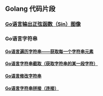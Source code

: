 ## Golang 代码片段

### [Go语言输出正弦函数（Sin）图像](./markdown/out-sin-func-picture.md)

### Go语言字符串

#### [Go语言遍历字符串——获取每一个字符串元素](./markdown/traversing-string.md)
#### [Go语言字符串截取（获取字符串的某一段字符）](./markdown/string-interception.md)
#### [Go语言修改字符串](./markdown/change-string.md)
#### [Go语言字符串拼接（连接）](./markdown/join-string.md)